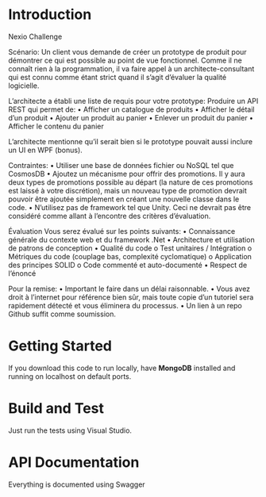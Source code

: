 # Introduction 
Nexio Challenge

Scénario: Un client vous demande de créer un prototype de produit pour démontrer ce qui est possible au point de vue fonctionnel. Comme il ne connaît rien à la programmation, il va faire appel à un architecte-consultant qui est connu comme étant strict quand il s’agit d’évaluer la qualité logicielle.

L’architecte a établi une liste de requis pour votre prototype:
Produire un API REST qui permet de:
•	Afficher un catalogue de produits
•	Afficher le détail d’un produit
•	Ajouter un produit au panier
•	Enlever un produit du panier
•	Afficher le contenu du panier

L’architecte mentionne qu’il serait bien si le prototype pouvait aussi inclure un UI en WPF (bonus). 

Contraintes:
•	Utiliser une base de données fichier ou NoSQL tel que CosmosDB
•	Ajoutez un mécanisme pour offrir des promotions. Il y aura deux types de promotions possible au départ (la nature de ces promotions est laissé à votre discrétion), mais un nouveau type de promotion devrait pouvoir être ajoutée simplement en créant une nouvelle classe dans le code.
•	N’utilisez pas de framework tel que Unity. Ceci ne devrait pas être considéré comme allant à l’encontre des critères d’évaluation.

Évaluation
Vous serez évalué sur les points suivants:
•	Connaissance générale du contexte web et du framework .Net
•	Architecture et utilisation de patrons de conception
•	Qualité du code
o	Test unitaires / Intégration
o	Métriques du code (couplage bas, complexité cyclomatique)
o	Application des principes SOLID
o	Code commenté et auto-documenté
•	Respect de l’énoncé

Pour la remise:
•	Important le faire dans un délai raisonnable. 
•	Vous avez droit à l’internet pour référence bien sûr, mais toute copie d’un tutoriel sera rapidement détecté et vous éliminera du processus.
•	Un lien à un repo Github suffit comme soumission.


# Getting Started
If you download this code to run locally, have <b>MongoDB</b> installed and running on localhost on default ports.

# Build and Test
Just run the tests using Visual Studio. 

# API Documentation
Everything is documented using Swagger